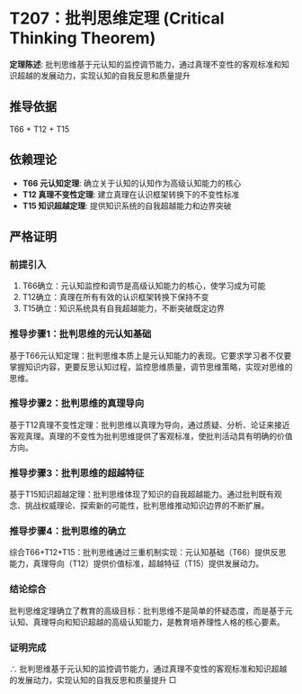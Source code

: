 # T207：批判思维定理 (Critical Thinking Theorem)

**定理陈述**: 批判思维基于元认知的监控调节能力，通过真理不变性的客观标准和知识超越的发展动力，实现认知的自我反思和质量提升

## 推导依据
T66 + T12 + T15

## 依赖理论
- **T66 元认知定理**: 确立关于认知的认知作为高级认知能力的核心
- **T12 真理不变性定理**: 建立真理在认识框架转换下的不变性标准
- **T15 知识超越定理**: 提供知识系统的自我超越能力和边界突破

## 严格证明

### 前提引入
1. T66确立：元认知监控和调节是高级认知能力的核心，使学习成为可能
2. T12确立：真理在所有有效的认识框架转换下保持不变
3. T15确立：知识系统具有自我超越能力，不断突破既定边界

### 推导步骤1：批判思维的元认知基础
基于T66元认知定理：批判思维本质上是元认知能力的表现。它要求学习者不仅要掌握知识内容，更要反思认知过程，监控思维质量，调节思维策略，实现对思维的思维。

### 推导步骤2：批判思维的真理导向
基于T12真理不变性定理：批判思维以真理为导向，通过质疑、分析、论证来接近客观真理。真理的不变性为批判思维提供了客观标准，使批判活动具有明确的价值方向。

### 推导步骤3：批判思维的超越特征
基于T15知识超越定理：批判思维体现了知识的自我超越能力。通过批判既有观念、挑战权威理论、探索新的可能性，批判思维推动知识边界的不断扩展。

### 推导步骤4：批判思维的确立
综合T66+T12+T15：批判思维通过三重机制实现：元认知基础（T66）提供反思能力，真理导向（T12）提供价值标准，超越特征（T15）提供发展动力。

### 结论综合
批判思维定理确立了教育的高级目标：批判思维不是简单的怀疑态度，而是基于元认知、真理导向和知识超越的高级认知能力，是教育培养理性人格的核心要素。

### 证明完成
∴ 批判思维基于元认知的监控调节能力，通过真理不变性的客观标准和知识超越的发展动力，实现认知的自我反思和质量提升 □